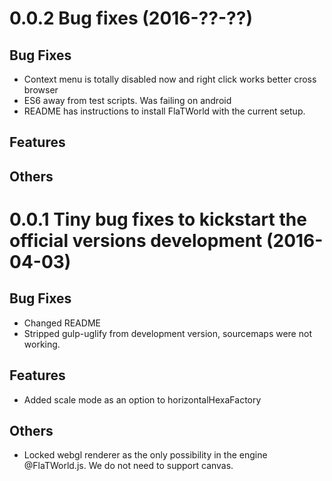 <a name="0.0.2"></a>
# 0.0.2 Bug fixes (2016-??-??)
## Bug Fixes
* Context menu is totally disabled now and right click works better cross browser
* ES6 away from test scripts. Was failing on android
* README has instructions to install FlaTWorld with the current setup.

## Features

## Others

<a name="0.0.1"></a>
# 0.0.1 Tiny bug fixes to kickstart the official versions development (2016-04-03)
## Bug Fixes
* Changed README
* Stripped gulp-uglify from development version, sourcemaps were not working.

## Features
* Added scale mode as an option to horizontalHexaFactory

## Others
* Locked webgl renderer as the only possibility in the engine @FlaTWorld.js. We do not need to support canvas.